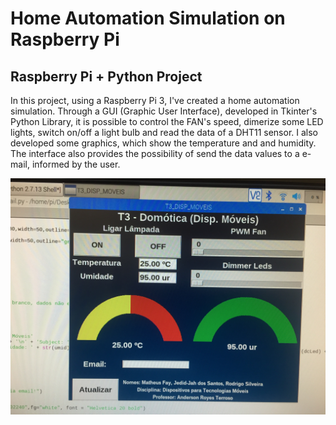 # Home Automation Simulation on Raspberry Pi
## Raspberry Pi + Python Project

In this project, using a Raspberry Pi 3, I've created a home automation simulation. Through a GUI (Graphic User Interface), developed in Tkinter's Python Library, it is possible to control the FAN's speed, dimerize some LED lights, switch on/off a light bulb and read the data of a DHT11 sensor.
I also developed some graphics, which show the temperature and and humidity. The interface also provides the possibility of send the data values to a e-mail, informed by the user.

![alt text](https://github.com/mfaysoares/Python/blob/master/home_pi/domotica.JPG)
